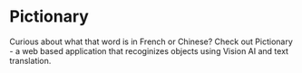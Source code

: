 # Pictionary

Curious about what that word is in French or Chinese? Check out Pictionary - a web based application that recoginizes objects using Vision AI and text translation. 
